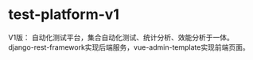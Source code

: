 # test-platform-v1
V1版：
自动化测试平台，集合自动化测试、统计分析、效能分析于一体。
django-rest-framework实现后端服务，vue-admin-template实现前端页面。


